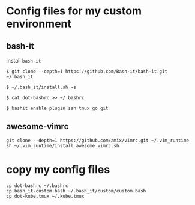 # Config files for my custom environment

## bash-it
install `bash-it`

```
$ git clone --depth=1 https://github.com/Bash-it/bash-it.git ~/.bash_it
```

```
$ ~/.bash_it/install.sh -s
```

```
$ cat dot-bashrc >> ~/.bashrc
```

```
$ bashit enable plugin ssh tmux go git
```

## awesome-vimrc

```
git clone --depth=1 https://github.com/amix/vimrc.git ~/.vim_runtime
sh ~/.vim_runtime/install_awesome_vimrc.sh
```

# copy my config files

```
cp dot-bashrc ~/.bashrc
cp bash_it-custom.bash ~/.bash_it/custom/custom.bash
cp dot-kube.tmux ~/.kube.tmux
```